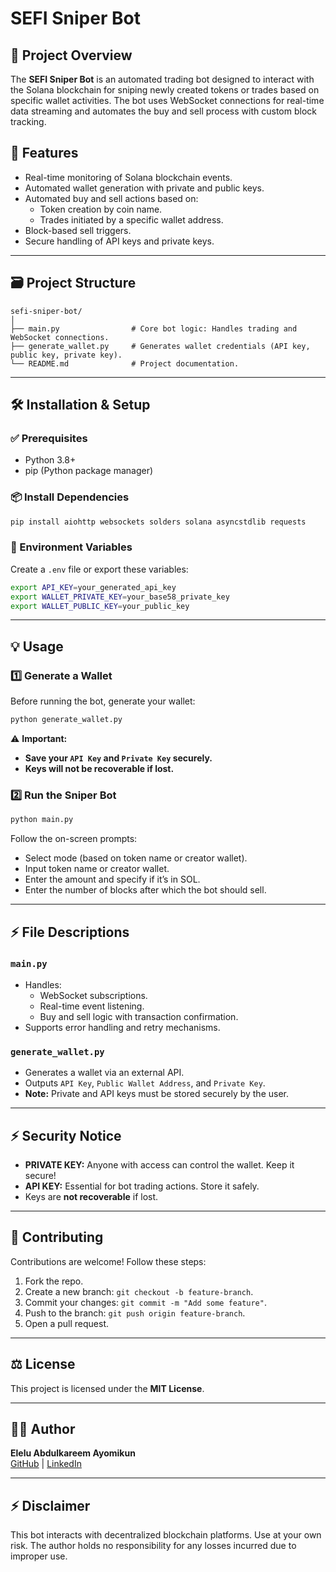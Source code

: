 # SEFI Sniper Bot

## 📜 Project Overview
The **SEFI Sniper Bot** is an automated trading bot designed to interact with the Solana blockchain for sniping newly created tokens or trades based on specific wallet activities. The bot uses WebSocket connections for real-time data streaming and automates the buy and sell process with custom block tracking.

## 🚀 Features
- Real-time monitoring of Solana blockchain events.
- Automated wallet generation with private and public keys.
- Automated buy and sell actions based on:
  - Token creation by coin name.
  - Trades initiated by a specific wallet address.
- Block-based sell triggers.
- Secure handling of API keys and private keys.

---

## 🗃️ Project Structure

```
sefi-sniper-bot/
│
├── main.py                # Core bot logic: Handles trading and WebSocket connections.
├── generate_wallet.py     # Generates wallet credentials (API key, public key, private key).
└── README.md              # Project documentation.
```

---

## 🛠️ Installation & Setup

### ✅ Prerequisites
- Python 3.8+
- pip (Python package manager)

### 📦 Install Dependencies
```bash
pip install aiohttp websockets solders solana asyncstdlib requests
```

### 📝 Environment Variables
Create a `.env` file or export these variables:
```bash
export API_KEY=your_generated_api_key
export WALLET_PRIVATE_KEY=your_base58_private_key
export WALLET_PUBLIC_KEY=your_public_key
```

---

## 💡 Usage

### 1️⃣ **Generate a Wallet**
Before running the bot, generate your wallet:
```bash
python generate_wallet.py
```
⚠️ **Important:**
- **Save your `API Key` and `Private Key` securely.**
- **Keys will not be recoverable if lost.**

### 2️⃣ **Run the Sniper Bot**
```bash
python main.py
```
Follow the on-screen prompts:
- Select mode (based on token name or creator wallet).
- Input token name or creator wallet.
- Enter the amount and specify if it’s in SOL.
- Enter the number of blocks after which the bot should sell.

---

## ⚡ File Descriptions

### `main.py`
- Handles:
  - WebSocket subscriptions.
  - Real-time event listening.
  - Buy and sell logic with transaction confirmation.
- Supports error handling and retry mechanisms.

### `generate_wallet.py`
- Generates a wallet via an external API.
- Outputs `API Key`, `Public Wallet Address`, and `Private Key`.
- **Note:** Private and API keys must be stored securely by the user.

---

## ⚡ Security Notice
- **PRIVATE KEY:** Anyone with access can control the wallet. Keep it secure!
- **API KEY:** Essential for bot trading actions. Store it safely.
- Keys are **not recoverable** if lost.

---

## 📜 Contributing
Contributions are welcome! Follow these steps:

1. Fork the repo.
2. Create a new branch: `git checkout -b feature-branch`.
3. Commit your changes: `git commit -m "Add some feature"`.
4. Push to the branch: `git push origin feature-branch`.
5. Open a pull request.

---

## ⚖️ License
This project is licensed under the **MIT License**.

---

## 👨‍💻 Author
**Elelu Abdulkareem Ayomikun**  
[GitHub](https://github.com/justkareem) | [LinkedIn](https://www.linkedin.com/in/elelu-kareem/)

---

## ⚡ Disclaimer
This bot interacts with decentralized blockchain platforms. Use at your own risk. The author holds no responsibility for any losses incurred due to improper use.

